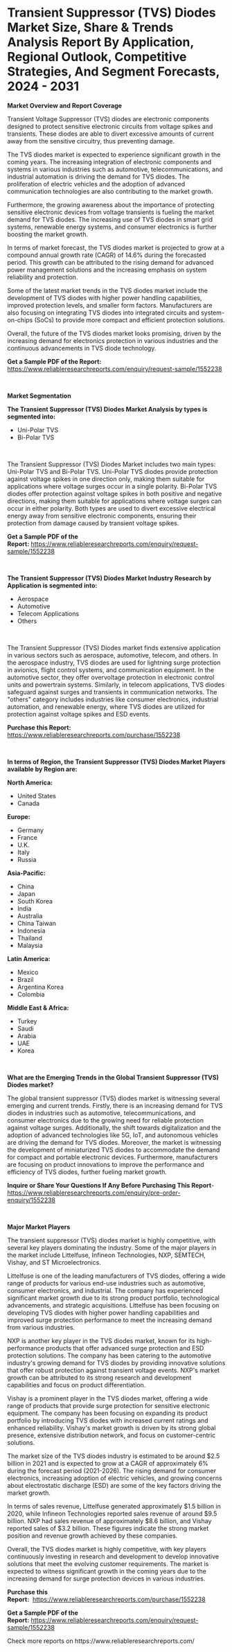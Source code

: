 <p><h1>Transient Suppressor (TVS) Diodes Market Size, Share & Trends Analysis Report By Application, Regional Outlook, Competitive Strategies, And Segment Forecasts, 2024 - 2031</h1></p><p><strong>Market Overview and Report Coverage</strong></p>
<p><p>Transient Voltage Suppressor (TVS) diodes are electronic components designed to protect sensitive electronic circuits from voltage spikes and transients. These diodes are able to divert excessive amounts of current away from the sensitive circuitry, thus preventing damage.</p><p>The TVS diodes market is expected to experience significant growth in the coming years. The increasing integration of electronic components and systems in various industries such as automotive, telecommunications, and industrial automation is driving the demand for TVS diodes. The proliferation of electric vehicles and the adoption of advanced communication technologies are also contributing to the market growth.</p><p>Furthermore, the growing awareness about the importance of protecting sensitive electronic devices from voltage transients is fueling the market demand for TVS diodes. The increasing use of TVS diodes in smart grid systems, renewable energy systems, and consumer electronics is further boosting the market growth.</p><p>In terms of market forecast, the TVS diodes market is projected to grow at a compound annual growth rate (CAGR) of 14.6% during the forecasted period. This growth can be attributed to the rising demand for advanced power management solutions and the increasing emphasis on system reliability and protection.</p><p>Some of the latest market trends in the TVS diodes market include the development of TVS diodes with higher power handling capabilities, improved protection levels, and smaller form factors. Manufacturers are also focusing on integrating TVS diodes into integrated circuits and system-on-chips (SoCs) to provide more compact and efficient protection solutions.</p><p>Overall, the future of the TVS diodes market looks promising, driven by the increasing demand for electronics protection in various industries and the continuous advancements in TVS diode technology.</p></p>
<p><strong>Get a Sample PDF of the Report:</strong> <a href="https://www.reliableresearchreports.com/enquiry/request-sample/1552238">https://www.reliableresearchreports.com/enquiry/request-sample/1552238</a></p>
<p>&nbsp;</p>
<p><strong>Market Segmentation</strong></p>
<p><strong>The Transient Suppressor (TVS) Diodes Market Analysis by types is segmented into:</strong></p>
<p><ul><li>Uni-Polar TVS</li><li>Bi-Polar TVS</li></ul></p>
<p>&nbsp;</p>
<p><p>The Transient Suppressor (TVS) Diodes Market includes two main types: Uni-Polar TVS and Bi-Polar TVS. Uni-Polar TVS diodes provide protection against voltage spikes in one direction only, making them suitable for applications where voltage surges occur in a single polarity. Bi-Polar TVS diodes offer protection against voltage spikes in both positive and negative directions, making them suitable for applications where voltage surges can occur in either polarity. Both types are used to divert excessive electrical energy away from sensitive electronic components, ensuring their protection from damage caused by transient voltage spikes.</p></p>
<p><strong>Get a Sample PDF of the Report:</strong>&nbsp;<a href="https://www.reliableresearchreports.com/enquiry/request-sample/1552238">https://www.reliableresearchreports.com/enquiry/request-sample/1552238</a></p>
<p>&nbsp;</p>
<p><strong>The Transient Suppressor (TVS) Diodes Market Industry Research by Application is segmented into:</strong></p>
<p><ul><li>Aerospace</li><li>Automotive</li><li>Telecom Applications</li><li>Others</li></ul></p>
<p>&nbsp;</p>
<p><p>The Transient Suppressor (TVS) Diodes market finds extensive application in various sectors such as aerospace, automotive, telecom, and others. In the aerospace industry, TVS diodes are used for lightning surge protection in avionics, flight control systems, and communication equipment. In the automotive sector, they offer overvoltage protection in electronic control units and powertrain systems. Similarly, in telecom applications, TVS diodes safeguard against surges and transients in communication networks. The "others" category includes industries like consumer electronics, industrial automation, and renewable energy, where TVS diodes are utilized for protection against voltage spikes and ESD events.</p></p>
<p><strong>Purchase this Report:</strong>&nbsp; <a href="https://www.reliableresearchreports.com/purchase/1552238">https://www.reliableresearchreports.com/purchase/1552238</a></p>
<p>&nbsp;</p>
<p><strong>In terms of Region, the Transient Suppressor (TVS) Diodes Market Players available by Region are:</strong></p>
<p>
    <p> <strong> North America: </strong>
        <ul>
            <li>United States</li>
            <li>Canada</li>
        </ul>
        </p> 
    <p> <strong> Europe: </strong>
        <ul>
            <li>Germany</li>
            <li>France</li>
            <li>U.K.</li>
            <li>Italy</li>
            <li>Russia</li>
        </ul>
        </p> 
    <p> <strong> Asia-Pacific: </strong>
        <ul>
            <li>China</li>
            <li>Japan</li>
            <li>South Korea</li>
            <li>India</li>
            <li>Australia</li>
            <li>China Taiwan</li>
            <li>Indonesia</li>
            <li>Thailand</li>
            <li>Malaysia</li>
        </ul>
        </p> 
    <p> <strong> Latin America: </strong>
        <ul>
            <li>Mexico</li>
            <li>Brazil</li>
            <li>Argentina Korea</li>
            <li>Colombia</li>
        </ul>
        </p> 
    <p> <strong> Middle East & Africa: </strong>
        <ul>
            <li>Turkey</li>
            <li>Saudi</li>
            <li>Arabia</li>
            <li>UAE</li>
            <li>Korea</li>
        </ul>
    </p>
    </p>
<p>&nbsp;</p>
<p><strong>What are the Emerging Trends in the Global Transient Suppressor (TVS) Diodes market?</strong></p>
<p><p>The global transient suppressor (TVS) diodes market is witnessing several emerging and current trends. Firstly, there is an increasing demand for TVS diodes in industries such as automotive, telecommunications, and consumer electronics due to the growing need for reliable protection against voltage surges. Additionally, the shift towards digitalization and the adoption of advanced technologies like 5G, IoT, and autonomous vehicles are driving the demand for TVS diodes. Moreover, the market is witnessing the development of miniaturized TVS diodes to accommodate the demand for compact and portable electronic devices. Furthermore, manufacturers are focusing on product innovations to improve the performance and efficiency of TVS diodes, further fueling market growth.</p></p>
<p><strong>Inquire or Share Your Questions If Any Before Purchasing This Report</strong>- <a href="https://www.reliableresearchreports.com/enquiry/pre-order-enquiry/1552238">https://www.reliableresearchreports.com/enquiry/pre-order-enquiry/1552238</a></p>
<p>&nbsp;</p>
<p><strong>Major Market Players</strong></p>
<p><p>The transient suppressor (TVS) diodes market is highly competitive, with several key players dominating the industry. Some of the major players in the market include Littelfuse, Infineon Technologies, NXP, SEMTECH, Vishay, and ST Microelectronics.</p><p>Littelfuse is one of the leading manufacturers of TVS diodes, offering a wide range of products for various end-use industries such as automotive, consumer electronics, and industrial. The company has experienced significant market growth due to its strong product portfolio, technological advancements, and strategic acquisitions. Littelfuse has been focusing on developing TVS diodes with higher power handling capabilities and improved surge protection performance to meet the increasing demand from various industries.</p><p>NXP is another key player in the TVS diodes market, known for its high-performance products that offer advanced surge protection and ESD protection solutions. The company has been catering to the automotive industry's growing demand for TVS diodes by providing innovative solutions that offer robust protection against transient voltage events. NXP's market growth can be attributed to its strong research and development capabilities and focus on product differentiation.</p><p>Vishay is a prominent player in the TVS diodes market, offering a wide range of products that provide surge protection for sensitive electronic equipment. The company has been focusing on expanding its product portfolio by introducing TVS diodes with increased current ratings and enhanced reliability. Vishay's market growth is driven by its strong global presence, extensive distribution network, and focus on customer-centric solutions.</p><p>The market size of the TVS diodes industry is estimated to be around $2.5 billion in 2021 and is expected to grow at a CAGR of approximately 6% during the forecast period (2021-2026). The rising demand for consumer electronics, increasing adoption of electric vehicles, and growing concerns about electrostatic discharge (ESD) are some of the key factors driving the market growth.</p><p>In terms of sales revenue, Littelfuse generated approximately $1.5 billion in 2020, while Infineon Technologies reported sales revenue of around $9.5 billion. NXP had sales revenue of approximately $8.6 billion, and Vishay reported sales of $3.2 billion. These figures indicate the strong market position and revenue growth achieved by these companies.</p><p>Overall, the TVS diodes market is highly competitive, with key players continuously investing in research and development to develop innovative solutions that meet the evolving customer requirements. The market is expected to witness significant growth in the coming years due to the increasing demand for surge protection devices in various industries.</p></p>
<p><strong>Purchase this Report:</strong>&nbsp;&nbsp;<a href="https://www.reliableresearchreports.com/purchase/1552238">https://www.reliableresearchreports.com/purchase/1552238</a></p>
<p></p>
<p><strong>Get a Sample PDF of the Report:</strong>&nbsp;<a href="https://www.reliableresearchreports.com/enquiry/request-sample/1552238">https://www.reliableresearchreports.com/enquiry/request-sample/1552238</a></p>
<p>Check more reports on https://www.reliableresearchreports.com/</p>